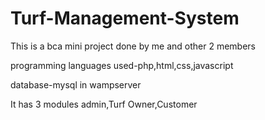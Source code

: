 # Turf-Management-System
 This is a bca mini project done by me and other 2 members
 
 programming languages used-php,html,css,javascript
 
 database-mysql in wampserver
 
 It has 3 modules admin,Turf Owner,Customer
